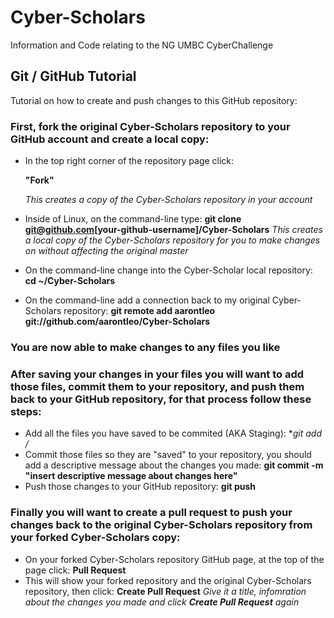# Cyber-Scholars
Information and Code relating to the NG UMBC CyberChallenge 

## Git / GitHub Tutorial
Tutorial on how to create and push changes to this GitHub repository:

### First, fork the original Cyber-Scholars repository to your GitHub account and create a local copy:
- In the top right corner of the repository page click:

    **"Fork"**
    
    *This creates a copy of the Cyber-Scholars repository in your account*
- Inside of Linux, on the command-line type: 
    **git clone git@github.com[your-github-username]/Cyber-Scholars**
    *This creates a local copy of the Cyber-Scholars repository for you to make changes on without affecting the original            master*
- On the command-line change into the Cyber-Scholar local repository: 
    **cd ~/Cyber-Scholars**
- On the command-line add a connection back to my original Cyber-Scholars repository: 
    **git remote add aarontleo git://github.com/aarontleo/Cyber-Scholars**

### You are now able to make changes to any files you like

### After saving your changes in your files you will want to add those files, commit them to your repository, and push them back to your GitHub repository, for that process follow these steps:
- Add all the files you have saved to be commited (AKA Staging):
    **git add */**
- Commit those files so they are "saved" to your repository, you should add a descriptive message about the changes you made:
    **git commit -m "insert descriptive message about changes here"**
- Push those changes to your GitHub repository:
    **git push**
    
### Finally you will want to create a pull request to push your changes back to the original Cyber-Scholars repository from your forked Cyber-Scholars copy:
- On your forked Cyber-Scholars repository GitHub page, at the top of the page click:
    **Pull Request**
- This will show your forked repository and the original Cyber-Scholars repository, then click:
    **Create Pull Request**
    *Give it a title, infomration about the changes you made and click **Create Pull Request** again*
